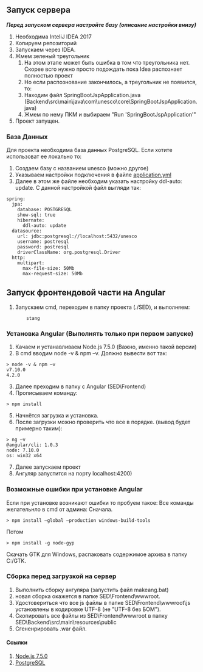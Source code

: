 ## Запуск сервера

***Перед запуском сервера настройте базу (описание настройки внизу)***

1. Необходима InteliJ IDEA 2017
2. Копируем репозиторий
3. Запускаем через IDEA.
4. Жмем зеленый треугольник
	1. На этом этапе может быть ошибка в том что треугольника нет. Скорее всго нужно просто подождать пока Idea распознает полностью проект
	2. Но если распознование закончилось, а треугольник не появился, то:
	3. Находим файл SpringBootJspApplication.java (Backend\src\main\java\com\unesco\core\SpringBootJspApplication.java)
	4. Жмем по нему ПКМ и выбираем "Run 'SpringBootJspApplication'"
5. Проект запущен.

### База Данных

Для проекта необходима база данных PostgreSQL. Если хотите использоват ее локально то:

1. Создаем базу с названием unesco (можно другое)
2. Указываем настройки подключения в файле [application.yml](Backend\src\main\resources\application.yml)
3. Далее в этом же файле необходим указать настройку ddl-auto: update. С данной настройкой файл выгляди так:
```
spring:
  jpa:
    database: POSTGRESQL
    show-sql: true
    hibernate:
      ddl-auto: update
  datasource:
    url: jdbc:postgresql://localhost:5432/unesco
    username: postresql
    password: postresql
    driverClassName: org.postgresql.Driver
  http:
    multipart:
      max-file-size: 50Mb
      max-request-size: 50Mb
```

## Запуск фронтендовой части на Angular
 1. Запускаем cmd, переходим в папку проекта (./SED), и выполняем:
    ```
        stang
    ```

### Установка Angular (Выполнять только при первом запуске)

1. Качаем и устанавливаем Node.js 7.5.0 (Важно, именно такой версии)
2. В cmd вводим node -v & npm –v. Должно вывести вот так:
```aidl
> node -v & npm –v
v7.10.0
4.2.0
```
3. Далее преходим в папку с Angular (SED\Frontend)
4. Прописываем команду:
```aidl
> npm install
```
5. Начнётся загрузка и установка.
6. После загрузки можно проверить что все в порядке. (вывод будет примерно таким):
```aidl
> ng –v
@angular/cli: 1.0.3
node: 7.10.0
os: win32 x64
```
7. Далее запускаем проект
8. Ангуляр запустится на порту localhost:4200)

### Возможные ошибки при установке Angular

Если при установке возникают ошибки то пробуем такое:
Все команды желательнло в cmd от админа:
Сначала.
```aidl
> npm install —global —production windows-build-tools 
```
Потом
```aidl
> npm install -g node-gyp 
```
Скачать GTK для Windows, распаковать содержимое архива в папку C:/GTK.

### Сборка перед загрузкой на сервер

1. Выполнить сборку ангуляра (запустить файл makeang.bat)
2. новая сборка окажется в папке SED\Frontend\wwwroot.
3. Удостовериться что все js файлы в папке SED\Frontend\wwwroot\js установлены в кодировке UTF-8 (не "UTF-8 без БОМ").
4. Скопировать все файлы из SED\Frontend\wwwroot в папку SED\Backend\src\main\resources\public
5. Сгененрировать .war файл.

#### Ссылки
1. [Node.js 7.5.0](https://nodejs.org/en/download/releases/)
2. [PostgreSQL](https://www.openscg.com/bigsql/postgresql/installers/)